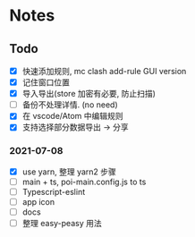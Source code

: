 # Notes

## Todo

- [x] 快速添加规则, mc clash add-rule GUI version
- [x] 记住窗口位置
- [x] 导入导出(store 加密有必要, 防止扫描)
- [ ] 备份不处理详情. (no need)
- [x] 在 vscode/Atom 中编辑规则
- [x] 支持选择部分数据导出 -> 分享

### 2021-07-08

- [x] use yarn, 整理 yarn2 步骤
- [ ] main + ts, poi-main.config.js to ts
- [ ] Typescript-eslint
- [ ] app icon
- [ ] docs
- [ ] 整理 easy-peasy 用法
